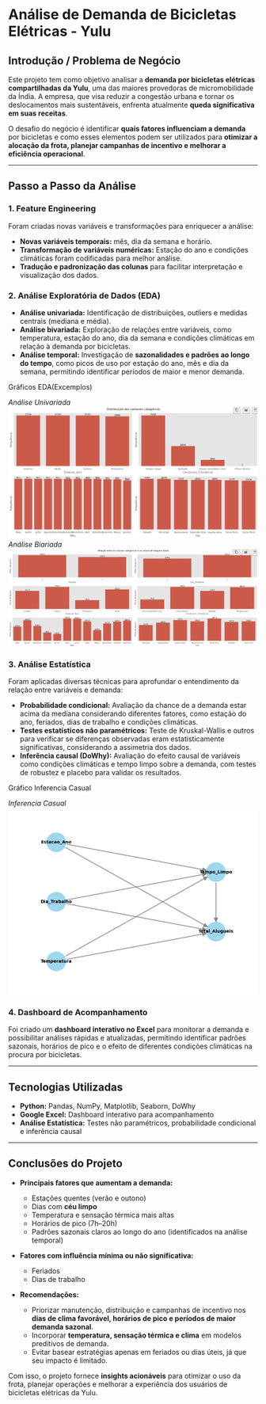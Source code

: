 
# Análise de Demanda de Bicicletas Elétricas - Yulu

## **Introdução / Problema de Negócio**

Este projeto tem como objetivo analisar a **demanda por bicicletas elétricas compartilhadas da Yulu**, uma das maiores provedoras de micromobilidade da Índia. A empresa, que visa reduzir a congestão urbana e tornar os deslocamentos mais sustentáveis, enfrenta atualmente **queda significativa em suas receitas**.

O desafio do negócio é identificar **quais fatores influenciam a demanda** por bicicletas e como esses elementos podem ser utilizados para **otimizar a alocação da frota, planejar campanhas de incentivo e melhorar a eficiência operacional**.

---

## **Passo a Passo da Análise**

### 1. **Feature Engineering**

Foram criadas novas variáveis e transformações para enriquecer a análise:

* **Novas variáveis temporais:** mês, dia da semana e horário.
* **Transformação de variáveis numéricas:** Estação do ano e condições climáticas foram codificadas para melhor análise.
* **Tradução e padronização das colunas** para facilitar interpretação e visualização dos dados.

### 2. **Análise Exploratória de Dados (EDA)**

* **Análise univariada:** Identificação de distribuições, outliers e medidas centrais (mediana e média).
* **Análise bivariada:** Exploração de relações entre variáveis, como temperatura, estação do ano, dia da semana e condições climáticas em relação à demanda por bicicletas.
* **Análise temporal:** Investigação de **sazonalidades e padrões ao longo do tempo**, como picos de uso por estação do ano, mês e dia da semana, permitindo identificar períodos de maior e menor demanda.

Gráficos EDA(Excemplos)

*Análise Univariada*
!["Analise univariada"](Imagens/Analise_Univariada_Cat_YULU.png)
*Análise Biariada*
!["Analise Bivariada"](Imagens/Analise_Bivariada_Cat_YULU.png)

### 3. **Análise Estatística**

Foram aplicadas diversas técnicas para aprofundar o entendimento da relação entre variáveis e demanda:

* **Probabilidade condicional:** Avaliação da chance de a demanda estar acima da mediana considerando diferentes fatores, como estação do ano, feriados, dias de trabalho e condições climáticas.
* **Testes estatísticos não paramétricos:** Teste de Kruskal-Wallis e outros para verificar se diferenças observadas eram estatisticamente significativas, considerando a assimetria dos dados.
* **Inferência causal (DoWhy):** Avaliação do efeito causal de variáveis como condições climáticas e tempo limpo sobre a demanda, com testes de robustez e placebo para validar os resultados.

Gráfico Inferencia Casual

*Inferencia Casual*
!["Inferencia_Casual](Imagens/causal_model.png)

### 4. **Dashboard de Acompanhamento**

Foi criado um **dashboard interativo no Excel** para monitorar a demanda e possibilitar análises rápidas e atualizadas, permitindo identificar padrões sazonais, horários de pico e o efeito de diferentes condições climáticas na procura por bicicletas.

---

## **Tecnologias Utilizadas**

* **Python:** Pandas, NumPy, Matplotlib, Seaborn, DoWhy
* **Google Excel:** Dashboard interativo para acompanhamento
* **Análise Estatística:** Testes não paramétricos, probabilidade condicional e inferência causal

---

## **Conclusões do Projeto**

* **Principais fatores que aumentam a demanda:**

  * Estações quentes (verão e outono)
  * Dias com **céu limpo**
  * Temperatura e sensação térmica mais altas
  * Horários de pico (7h–20h)
  * Padrões sazonais claros ao longo do ano (identificados na análise temporal)

* **Fatores com influência mínima ou não significativa:**

  * Feriados
  * Dias de trabalho

* **Recomendações:**

  * Priorizar manutenção, distribuição e campanhas de incentivo nos **dias de clima favorável, horários de pico e períodos de maior demanda sazonal**.
  * Incorporar **temperatura, sensação térmica e clima** em modelos preditivos de demanda.
  * Evitar basear estratégias apenas em feriados ou dias úteis, já que seu impacto é limitado.

Com isso, o projeto fornece **insights acionáveis** para otimizar o uso da frota, planejar operações e melhorar a experiência dos usuários de bicicletas elétricas da Yulu.


